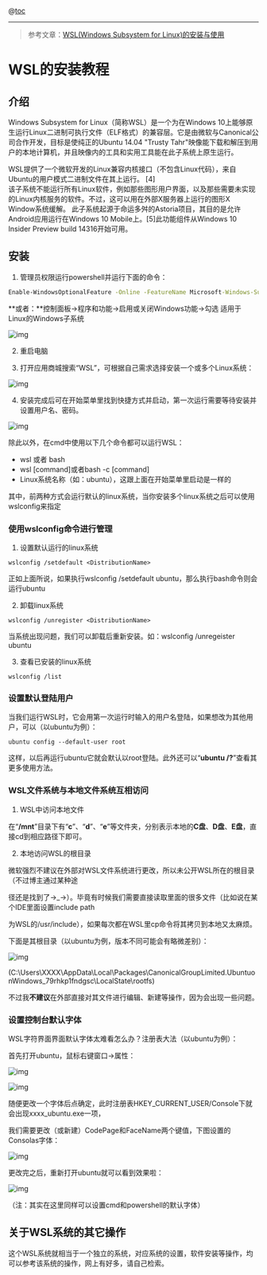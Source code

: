 @[toc](WSL的安装教程)

-------
> 参考文章：[WSL(Windows Subsystem for Linux)的安装与使用 ](https://www.cnblogs.com/JettTang/p/8186315.html)

# WSL的安装教程

## 介绍
Windows Subsystem for Linux（简称WSL）是一个为在Windows 10上能够原生运行Linux二进制可执行文件（ELF格式）的兼容层。它是由微软与Canonical公司合作开发，目标是使纯正的Ubuntu 14.04 "Trusty Tahr"映像能下载和解压到用户的本地计算机，并且映像内的工具和实用工具能在此子系统上原生运行。

WSL提供了一个微软开发的Linux兼容内核接口（不包含Linux代码），来自Ubuntu的用户模式二进制文件在其上运行。 [4]  
该子系统不能运行所有Linux软件，例如那些图形用户界面，以及那些需要未实现的Linux内核服务的软件。不过，这可以用在外部X服务器上运行的图形X Window系统缓解。
此子系统起源于命运多舛的Astoria项目，其目的是允许Android应用运行在Windows 10 Mobile上。[5]此功能组件从Windows 10 Insider Preview build 14316开始可用。

## 安装

 

1. 管理员权限运行powershell并运行下面的命令：

 

```cmd
Enable-WindowsOptionalFeature -Online -FeatureName Microsoft-Windows-Subsystem-Linux
```

 

**或者：**控制面板->程序和功能->启用或关闭Windows功能->勾选 适用于Linux的Windows子系统

 

![img](https://images2017.cnblogs.com/blog/723701/201801/723701-20180103223038768-1629438015.png)

 

2.  重启电脑

 

3.  打开应用商城搜索“WSL”，可根据自己需求选择安装一个或多个Linux系统：

 

![img](https://images2017.cnblogs.com/blog/723701/201801/723701-20180103224112299-416738744.png)

 

4.  安装完成后可在开始菜单里找到快捷方式并启动，第一次运行需要等待安装并设置用户名、密码。

 

 ![img](https://images2017.cnblogs.com/blog/723701/201801/723701-20180103224642346-869581243.png)

 

除此以外，在cmd中使用以下几个命令都可以运行WSL：

 

- wsl 或者 bash
- wsl [command]或者bash -c [command]
- Linux系统名称（如：ubuntu），这跟上面在开始菜单里启动是一样的

 

其中，前两种方式会运行默认的linux系统，当你安装多个linux系统之后可以使用wslconfig来指定

 

 

 

### 使用wslconfig命令进行管理

 

1.  设置默认运行的linux系统

 

```
wslconfig /setdefault <DistributionName>
```

 

正如上面所说，如果执行wslconfig /setdefault ubuntu，那么执行bash命令则会运行ubuntu

 

2.  卸载linux系统

 

```
wslconfig /unregister <DistributionName>
```

 

当系统出现问题，我们可以卸载后重新安装。如：wslconfig /unregeister ubuntu

 

3.  查看已安装的linux系统

 

```
wslconfig /list
```


### 设置默认登陆用户

 

当我们运行WSL时，它会用第一次运行时输入的用户名登陆，如果想改为其他用户，可以（以ubuntu为例）：

 

```
ubuntu config --default-user root
```

 

这样，以后再运行ubuntu它就会默认以root登陆。此外还可以“**ubuntu /?**”查看其更多使用方法。

 

### WSL文件系统与本地文件系统互相访问

 

1.  WSL中访问本地文件

 

在“**/mnt**”目录下有“**c**”、“**d**”、“**e**”等文件夹，分别表示本地的**C盘**、**D盘**、**E盘**，直接cd到相应路径下即可。

 

2.  本地访问WSL的根目录

 

微软强烈不建议在外部对WSL文件系统进行更改，所以未公开WSL所在的根目录（不过博主通过某种途

 

径还是找到了→_→）。毕竟有时候我们需要直接读取里面的很多文件（比如说在某个IDE里面设置include path

 

为WSL的/usr/include），如果每次都在WSL里cp命令将其拷贝到本地又太麻烦。

 

下面是其根目录（以ubuntu为例，版本不同可能会有略微差别）：

 

![img](https://images2017.cnblogs.com/blog/723701/201801/723701-20180103225942612-734440618.png)

 

(C:\Users\XXXX\AppData\Local\Packages\CanonicalGroupLimited.UbuntuonWindows_79rhkp1fndgsc\LocalState\rootfs)

 

不过我**不建议**在外部直接对其文件进行编辑、新建等操作，因为会出现一些问题。

 

 

 

### 设置控制台默认字体

 

WSL字符界面界面默认字体太难看怎么办？注册表大法（以ubuntu为例）：

 

首先打开ubuntu，鼠标右键窗口->属性：

 

![img](https://images2017.cnblogs.com/blog/723701/201801/723701-20180119223254537-1222961305.png)

 

![img](https://images2017.cnblogs.com/blog/723701/201801/723701-20180119223428928-2066925888.png)

 

随便更改一个字体后点确定，此时注册表HKEY_CURRENT_USER/Console下就会出现xxxx_ubuntu.exe一项，

 

我们需要更改（或新建）CodePage和FaceName两个键值，下图设置的Consolas字体：

 

![img](https://images2017.cnblogs.com/blog/723701/201801/723701-20180104102759690-419973019.png)

 

更改完之后，重新打开ubuntu就可以看到效果啦：

 

 ![img](https://images2017.cnblogs.com/blog/723701/201801/723701-20180104104021424-1571579101.png)

 

（注：其实在这里同样可以设置cmd和powershell的默认字体）

## 关于WSL系统的其它操作

这个WSL系统就相当于一个独立的系统，对应系统的设置，软件安装等操作，均可以参考该系统的操作，网上有好多，请自己检索。